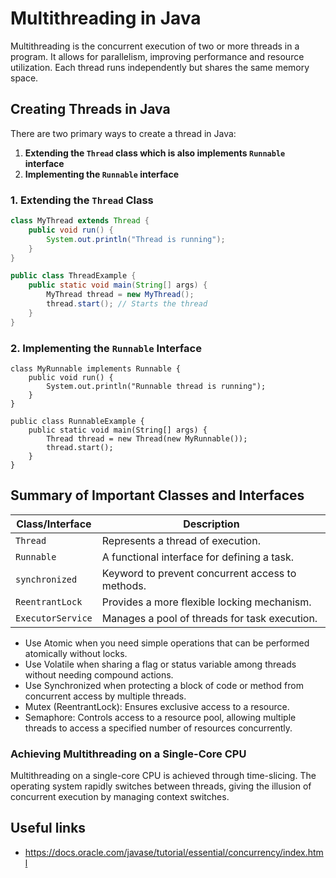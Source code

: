 # Multithreading in Java

Multithreading is the concurrent execution of two or more threads in a program. It allows for parallelism, improving performance and resource utilization. Each thread runs independently but shares the same memory space.

## Creating Threads in Java

There are two primary ways to create a thread in Java:

1. **Extending the `Thread` class which is also implements `Runnable` interface**
2. **Implementing the `Runnable` interface**

### 1. Extending the `Thread` Class

```java
class MyThread extends Thread {
    public void run() {
        System.out.println("Thread is running");
    }
}

public class ThreadExample {
    public static void main(String[] args) {
        MyThread thread = new MyThread();
        thread.start(); // Starts the thread
    }
}
```

### 2. Implementing the `Runnable` Interface

```
class MyRunnable implements Runnable {
    public void run() {
        System.out.println("Runnable thread is running");
    }
}

public class RunnableExample {
    public static void main(String[] args) {
        Thread thread = new Thread(new MyRunnable());
        thread.start();
    }
}
```


## Summary of Important Classes and Interfaces

| Class/Interface       | Description                                      |
|-----------------------|--------------------------------------------------|
| `Thread`              | Represents a thread of execution.                |
| `Runnable`            | A functional interface for defining a task.      |
| `synchronized`        | Keyword to prevent concurrent access to methods. |
| `ReentrantLock`       | Provides a more flexible locking mechanism.      |
| `ExecutorService`     | Manages a pool of threads for task execution.    |


- Use Atomic when you need simple operations that can be performed atomically without locks.
- Use Volatile when sharing a flag or status variable among threads without needing compound actions.
- Use Synchronized when protecting a block of code or method from concurrent access by multiple threads.
- Mutex (ReentrantLock): Ensures exclusive access to a resource.
- Semaphore: Controls access to a resource pool, allowing multiple threads to access a specified number of resources concurrently.

### Achieving Multithreading on a Single-Core CPU
Multithreading on a single-core CPU is achieved through time-slicing. The operating system rapidly switches between threads, giving the illusion of concurrent execution by managing context switches.

## Useful links
- https://docs.oracle.com/javase/tutorial/essential/concurrency/index.html